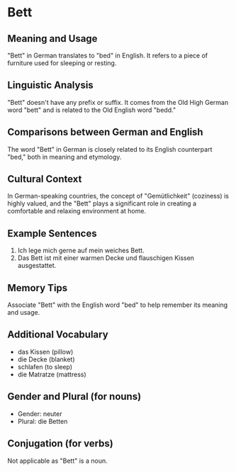 # Bett
## Meaning and Usage
"Bett" in German translates to "bed" in English. It refers to a piece of furniture used for sleeping or resting.

## Linguistic Analysis
"Bett" doesn't have any prefix or suffix. It comes from the Old High German word "bett" and is related to the Old English word "bedd."

## Comparisons between German and English
The word "Bett" in German is closely related to its English counterpart "bed," both in meaning and etymology.

## Cultural Context
In German-speaking countries, the concept of "Gemütlichkeit" (coziness) is highly valued, and the "Bett" plays a significant role in creating a comfortable and relaxing environment at home.

## Example Sentences
1. Ich lege mich gerne auf mein weiches Bett.
2. Das Bett ist mit einer warmen Decke und flauschigen Kissen ausgestattet.

## Memory Tips
Associate "Bett" with the English word "bed" to help remember its meaning and usage.

## Additional Vocabulary
- das Kissen (pillow)
- die Decke (blanket)
- schlafen (to sleep)
- die Matratze (mattress)

## Gender and Plural (for nouns)
- Gender: neuter
- Plural: die Betten

## Conjugation (for verbs)
Not applicable as "Bett" is a noun.